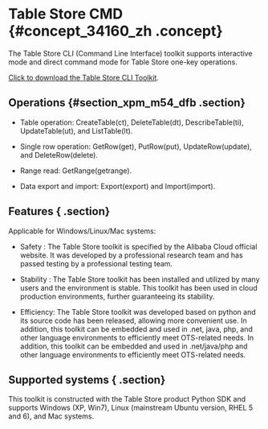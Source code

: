 # Table Store CMD {#concept_34160_zh .concept}

The Table Store CLI \(Command Line Interface\) toolkit supports interactive mode and direct command mode for Table Store one-key operations.

[Click to download the Table Store CLI Toolkit](http://ots-public-sdk.oss-cn-hangzhou.aliyuncs.com/otscli_V1.1.zip?spm=a2c63.p38356.a3.2.6ba1474fYRLj12&file=otscli_V1.1.zip).

## Operations {#section_xpm_m54_dfb .section}

-   Table operation: CreateTable\(ct\), DeleteTable\(dt\), DescribeTable\(ti\), UpdateTable\(ut\), and ListTable\(lt\).

-   Single row operation: GetRow\(get\), PutRow\(put\), UpdateRow\(update\), and DeleteRow\(delete\).

-   Range read: GetRange\(getrange\).

-   Data export and import: Export\(export\) and Import\(import\).


## Features { .section}

Applicable for Windows/Linux/Mac systems:

-   Safety : The Table Store toolkit is specified by the Alibaba Cloud official website. It was developed by a professional research team and has passed testing by a professional testing team.

-   Stability : The Table Store toolkit has been installed and utilized by many users and the environment is stable. This toolkit has been used in cloud production environments, further guaranteeing its stability.

-   Efficiency: The Table Store toolkit was developed based on python and its source code has been released, allowing more convenient use. In addition, this toolkit can be embedded and used in .net, java, php, and other language environments to efficiently meet OTS-related needs. In addition, this toolkit can be embedded and used in .net/java/php and other language environments to efficiently meet OTS-related needs.


## Supported systems { .section}

This toolkit is constructed with the Table Store product Python SDK and supports Windows \(XP, Win7\), Linux \(mainstream Ubuntu version, RHEL 5 and 6\), and Mac systems.

